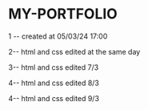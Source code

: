 # MY-PORTFOLIO

1 -- created at 05/03/24 17:00 

2-- html and css edited at the same day


3-- html and css edited  7/3


4-- html and css edited 8/3

 4-- html and css edited 9/3

